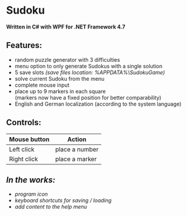 # Sudoku

**Written in C# with WPF for .NET Framework 4.7**

Features:
---------

- random puzzle generator with 3 difficulties
- menu option to only generate Sudokus with a single solution
- 5 save slots *(save files location: %APPDATA%\SudokuGame)*
- solve current Sudoku from the menu
- complete mouse input
- place up to 9 markers in each square<br/>(markers now have a fixed position for better comparability)
- English and German localization (according to the system language)

Controls:
---------
|Mouse button|Action|
|-|-|
|Left click|place a number|
|Right click|place a marker|

***In the works:***
-------------
- *program icon*
- *keyboard shortcuts for saving / loading*
- *add content to the help menu*
